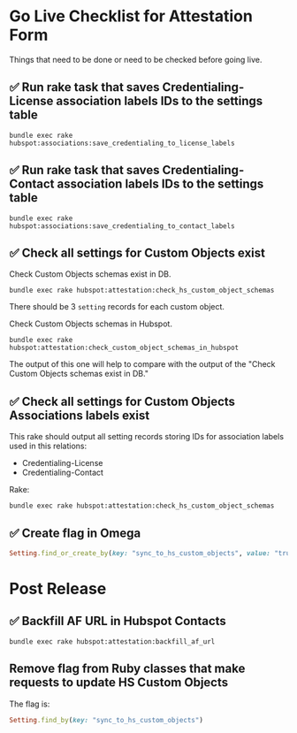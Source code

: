 # Go Live Checklist for Attestation Form

Things that need to be done or need to be checked before going live.

## ✅ Run rake task that saves Credentialing-License association labels IDs to the settings table

```
bundle exec rake hubspot:associations:save_credentialing_to_license_labels
```

## ✅ Run rake task that saves Credentialing-Contact association labels IDs to the settings table

```
bundle exec rake hubspot:associations:save_credentialing_to_contact_labels
```

## ✅ Check all settings for Custom Objects exist

Check Custom Objects schemas exist in DB.
```
bundle exec rake hubspot:attestation:check_hs_custom_object_schemas
```

There should be 3 `setting` records for each custom object.

Check Custom Objects schemas in Hubspot.
```
bundle exec rake hubspot:attestation:check_custom_object_schemas_in_hubspot
```

The output of this one will help to compare with the output of the "Check Custom Objects schemas exist in DB."

## ✅ Check all settings for Custom Objects Associations labels exist

This rake should output all setting records storing IDs for association labels used in this relations:

- Credentialing-License
- Credentialing-Contact

Rake:
```
bundle exec rake hubspot:attestation:check_hs_custom_object_schemas
```

## ✅ Create flag in Omega

```ruby
Setting.find_or_create_by(key: "sync_to_hs_custom_objects", value: "true", setting_type: "other_text")
```


# Post Release

## ✅ Backfill AF URL in Hubspot Contacts

```
bundle exec rake hubspot:attestation:backfill_af_url
```

## Remove flag from Ruby classes that make requests to update HS Custom Objects

The flag is:
```ruby
Setting.find_by(key: "sync_to_hs_custom_objects")
```